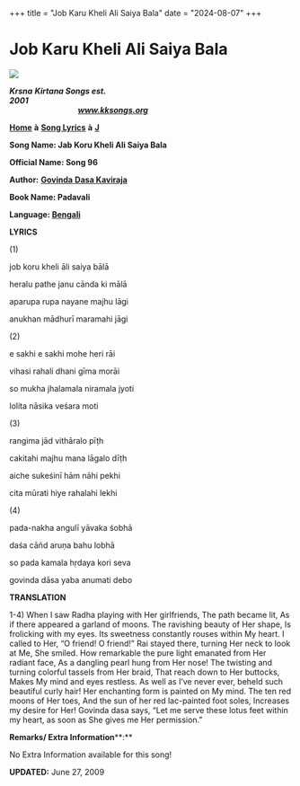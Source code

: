 +++
title = "Job Karu Kheli Ali Saiya Bala"
date = "2024-08-07"
+++

# Job Karu Kheli Ali Saiya Bala
**[![](http://kksongs.org/image_files/image002.jpg)](http://kksongs.org/)**

**_Krsna_** **_Kirtana Songs est. 2001_**                                                                                                                                                      **_www.kksongs.org_**

**[Home](http://kksongs.org/)** **à** **[Song Lyrics](http://kksongs.org/lyrics.html)** **à** **[J](http://kksongs.org/songs/song_j.html)**

**Song Name: Jab Koru Kheli Ali Saiya Bala**

**Official Name: Song 96**

**Author:** [**Govinda** **Dasa Kaviraja**](http://kksongs.org/authors/list/govindadasa.html)

**Book Name: Padavali**

**Language: [Bengali](http://kksongs.org/language/list/bengali.html)**

**LYRICS**

(1)

job koru kheli āli saiya bālā

heralu pathe janu cānda ki mālā

aparupa rupa nayane majhu lāgi

anukhan mādhurī maramahi jāgi

(2)

e sakhi e sakhi mohe heri rāi

vihasi rahali dhani gīma morāi

so mukha jhalamala niramala jyoti

lolita nāsika veśara moti

(3)

rangima jād vithāralo pīṭh

cakitahi majhu mana lāgalo dīṭh

aiche sukeśinī hām nāhi pekhi

cita mūrati hiye rahalahi lekhi

(4)

pada-nakha angulī yāvaka śobhā

daśa cāñd aruṇa bahu lobhā

so pada kamala hṛdaya kori seva

govinda dāsa yaba anumati debo

**TRANSLATION**

1-4) When I saw Radha playing with Her girlfriends, The path became lit, As if there appeared a garland of moons. The ravishing beauty of Her shape, Is frolicking with my eyes. Its sweetness constantly rouses within My heart. I called to Her, “O friend! O friend!” Rai stayed there, turning Her neck to look at Me, She smiled. How remarkable the pure light emanated from Her radiant face, As a dangling pearl hung from Her nose! The twisting and turning colorful tassels from Her braid, That reach down to Her buttocks, Makes My mind and eyes restless. As well as I’ve never ever, beheld such beautiful curly hair! Her enchanting form is painted on My mind. The ten red moons of Her toes, And the sun of her red lac\-painted foot soles, Increases my desire for Her! Govinda dasa says, “Let me serve these lotus feet within my heart, as soon as She gives me Her permission.”

**Remarks/ Extra Information****:**

No Extra Information available for this song!

**UPDATED:** June 27, 2009